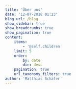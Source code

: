 ```yaml
---
title: 'Über uns'
date: '12-07-2018 01:23'
blog_url: /blog
show_sidebar: true
show_breadcrumbs: true
show_pagination: true
content:
    items:
        - '@self.children'
    limit: 5
    order:
        by: date
        dir: desc
    pagination: true
    url_taxonomy_filters: true
author: 'Matthias Schäfer'
---
```


